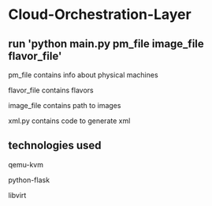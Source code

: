 # Cloud-Orchestration-Layer
## run 'python main.py pm_file image_file flavor_file'

pm_file contains info about physical machines

flavor_file contains flavors

image_file contains path to images

xml.py contains code to generate xml

## technologies used

qemu-kvm

python-flask

libvirt
